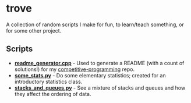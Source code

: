 # trove

A collection of random scripts I make for fun, to learn/teach something, or for some other project.

## Scripts

- **[readme_generator.cpp](https://github.com/bradendubois/trove/blob/master/readme_generator.cpp)** - Used to generate a README (with a count of solutions!) for my [competitive-programming](https://github.com/bradendubois/competitive-programming) repo.
- **[some_stats.py](https://github.com/bradendubois/trove/blob/master/some_stats.py)** - Do some elementary statistics; created for an introductory statistics class.
- **[stacks_and_queues.py](https://github.com/bradendubois/trove/blob/master/stacks_and_queues.py)** - See a mixture of stacks and queues and how they affect the ordering of data.
